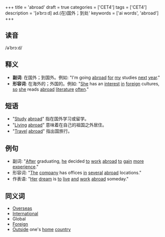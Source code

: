 +++
title = 'abroad'
draft = true
categories = ['CET4']
tags = ['CET4']
description = '[əˈbrɔːd] ad.(在)国外；到处'
keywords = ['ai words', 'abroad']
+++

## 读音
/əˈbrɔːd/

## 释义
- **副词**: 在国外；到国外。例如: "I'm going [abroad](/post/abroad/) [for](/post/for/) [my](/post/my/) studies [next](/post/next/) [year](/post/year/)."
- **形容词**: 在海外的；外国的。例如: "[She](/post/she/) has an [interest](/post/interest/) [in](/post/in/) [foreign](/post/foreign/) cultures, [so](/post/so/) [she](/post/she/) reads [abroad](/post/abroad/) [literature](/post/literature/) [often](/post/often/)."

## 短语
- "[Study](/post/study/) [abroad](/post/abroad/)" 指在国外学习或留学。
- "[Living](/post/living/) [abroad](/post/abroad/)" 意味着在自己的祖国之外居住。
- "[Travel](/post/travel/) [abroad](/post/abroad/)" 指出国旅行。

## 例句
- 副词: "[After](/post/after/) graduating, [he](/post/he/) decided [to](/post/to/) [work](/post/work/) [abroad](/post/abroad/) [to](/post/to/) [gain](/post/gain/) [more](/post/more/) [experience](/post/experience/)."
- 形容词: "[The](/post/the/) [company](/post/company/) has offices [in](/post/in/) [several](/post/several/) [abroad](/post/abroad/) locations."
- 作表语: "[Her](/post/her/) [dream](/post/dream/) is [to](/post/to/) [live](/post/live/) [and](/post/and/) [work](/post/work/) [abroad](/post/abroad/) someday."

## 同义词
- [Overseas](/post/overseas/)
- [International](/post/international/)
- Global
- [Foreign](/post/foreign/)
- [Outside](/post/outside/) one's [home](/post/home/) [country](/post/country/)
